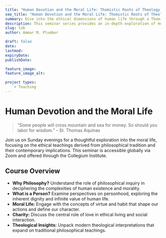 ```yaml
---
title: "Human Devotion and the Moral Life: Thomistic Roots of Theology of the Body"
seo_title: "Human Devotion and the Moral Life: Thomistic Roots of Theology of the Body"
summary: Dive into the ethical dimensions of human life through a Thomistic lens in this free seminar series hosted by the Collegium Institute.
description: This seminar series provides an in-depth exploration of moral philosophy and its application in understanding the dignity and vocation of the human person.
slug: tob
author: Ammar M. Plumber

draft: false
date: 
lastmod: 
expiryDate: 
publishDate: 

feature_image: 
feature_image_alt: 

project types: 
    - Teaching
---
```


# Human Devotion and the Moral Life

> “Some people will cross mountain and sea for money. So should you labor for wisdom.” – St. Thomas Aquinas

Join us on Sunday evenings for a thoughtful exploration into the moral life, focusing on the ethical teachings derived from philosophical tradition and their contemporary implications. This seminar is accessible globally via Zoom and offered through the Collegium Institute.

## Course Overview

- **Why Philosophy?** Understand the role of philosophical inquiry in deciphering the complexities of human existence and morality.
- **What is a Person?** Examine perspectives on personhood, exploring the inherent dignity and infinite value of human life.
- **Moral Life:** Engage with the concepts of virtue and habit that shape our actions and define our character.
- **Charity:** Discuss the central role of love in ethical living and social interaction.
- **Theological Insights:** Unpack modern theological interpretations that expand on traditional philosophical teachings.


